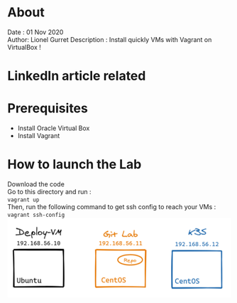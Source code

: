 # About
Date : 01 Nov 2020  
Author: Lionel Gurret
Description : Install quickly VMs with Vagrant on VirtualBox !
# LinkedIn article related
# Prerequisites
* Install Oracle Virtual Box  
* Install Vagrant
# How to launch the Lab
Download the code  
Go to this directory and run :  
`vagrant up`  
Then, run the following command to get ssh config to reach your VMs :  
`vagrant ssh-config`  
<img src="images/0.png" width="800" >  

